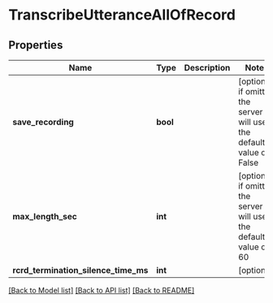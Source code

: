 # TranscribeUtteranceAllOfRecord

## Properties
Name | Type | Description | Notes
------------ | ------------- | ------------- | -------------
**save_recording** | **bool** |  | [optional]  if omitted the server will use the default value of False
**max_length_sec** | **int** |  | [optional]  if omitted the server will use the default value of 60
**rcrd_termination_silence_time_ms** | **int** |  | [optional] 

[[Back to Model list]](../README.md#documentation-for-models) [[Back to API list]](../README.md#documentation-for-api-endpoints) [[Back to README]](../README.md)


